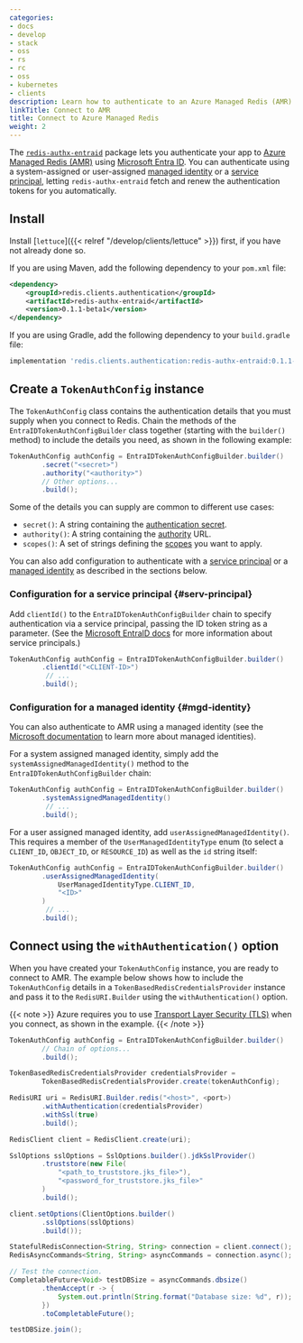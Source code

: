 ```yaml
---
categories:
- docs
- develop
- stack
- oss
- rs
- rc
- oss
- kubernetes
- clients
description: Learn how to authenticate to an Azure Managed Redis (AMR) database
linkTitle: Connect to AMR
title: Connect to Azure Managed Redis
weight: 2
---
```


The [`redis-authx-entraid`](https://github.com/redis/jvm-redis-authx-entraid) package
lets you authenticate your app to
[Azure Managed Redis (AMR)](https://azure.microsoft.com/en-us/products/managed-redis)
using [Microsoft Entra ID](https://learn.microsoft.com/en-us/entra/identity/).
You can authenticate using a system-assigned or user-assigned
[managed identity](https://learn.microsoft.com/en-us/entra/identity/managed-identities-azure-resources/overview)
or a [service principal](https://learn.microsoft.com/en-us/entra/identity-platform/app-objects-and-service-principals),
letting `redis-authx-entraid` fetch and renew the authentication tokens for you automatically.

## Install

Install [`lettuce`]({{< relref "/develop/clients/lettuce" >}}) first,
if you have not already done so.

If you are using Maven, add
the following dependency to your `pom.xml` file:

```xml
<dependency>
    <groupId>redis.clients.authentication</groupId>
    <artifactId>redis-authx-entraid</artifactId>
    <version>0.1.1-beta1</version>
</dependency>
```

If you are using Gradle, add the following dependency to your
`build.gradle` file:

```bash
implementation 'redis.clients.authentication:redis-authx-entraid:0.1.1-beta1'
```

## Create a `TokenAuthConfig` instance

The `TokenAuthConfig` class contains the authentication details that you
must supply when you connect to Redis. Chain the methods of the
`EntraIDTokenAuthConfigBuilder` class together (starting with the `builder()`
method) to include the details you need, as shown in the following example:

```java
TokenAuthConfig authConfig = EntraIDTokenAuthConfigBuilder.builder()
        .secret("<secret>")
        .authority("<authority>")
        // Other options...
        .build();
```

Some of the details you can supply are common to different use cases:

-   `secret()`: A string containing the [authentication secret](https://learn.microsoft.com/en-us/purview/sit-defn-azure-ad-client-secret).
-   `authority()`: A string containing the [authority](https://learn.microsoft.com/en-us/entra/identity-platform/msal-client-application-configuration#authority)
    URL.
-   `scopes()`: A set of strings defining the [scopes](https://learn.microsoft.com/en-us/entra/identity-platform/scopes-oidc)
    you want to apply.

You can also add configuration to authenticate with a [service principal](#serv-principal)
or a [managed identity](#mgd-identity) as described in the sections below.

### Configuration for a service principal {#serv-principal}

Add `clientId()` to the `EntraIDTokenAuthConfigBuilder` chain to specify
authentication via a service principal, passing the ID token string as
a parameter. (See the
[Microsoft EntraID docs](https://learn.microsoft.com/en-us/entra/identity-platform/app-objects-and-service-principals)
for more information about service principals.)

```java
TokenAuthConfig authConfig = EntraIDTokenAuthConfigBuilder.builder()
        .clientId("<CLIENT-ID>")
         // ...
        .build();
```

### Configuration for a managed identity {#mgd-identity}

You can also authenticate to AMR using a managed identity (see the
[Microsoft documentation](https://learn.microsoft.com/en-us/entra/identity/managed-identities-azure-resources/overview) to learn more about managed identities).

For a system assigned managed identity, simply add the `systemAssignedManagedIdentity()`
method to the `EntraIDTokenAuthConfigBuilder` chain:

```java
TokenAuthConfig authConfig = EntraIDTokenAuthConfigBuilder.builder()
        .systemAssignedManagedIdentity()
         // ...
        .build();
```

For a user assigned managed identity, add `userAssignedManagedIdentity()`. This
requires a member of the `UserManagedIdentityType` enum (to select a
`CLIENT_ID`, `OBJECT_ID`, or `RESOURCE_ID`) as well as the `id` string itself:

```java
TokenAuthConfig authConfig = EntraIDTokenAuthConfigBuilder.builder()
        .userAssignedManagedIdentity(
            UserManagedIdentityType.CLIENT_ID,
            "<ID>"
        )
         // ...
        .build();

```

## Connect using the `withAuthentication()` option

When you have created your `TokenAuthConfig` instance, you are ready to
connect to AMR.
The example below shows how to include the `TokenAuthConfig` details in a
`TokenBasedRedisCredentialsProvider` instance and pass it to the `RedisURI.Builder`
using the `withAuthentication()` option.

{{< note >}} Azure requires you to use
[Transport Layer Security (TLS)](https://en.wikipedia.org/wiki/Transport_Layer_Security)
when you connect, as shown in the example.
{{< /note >}}

```java
TokenAuthConfig authConfig = EntraIDTokenAuthConfigBuilder.builder()
        // Chain of options...
        .build();

TokenBasedRedisCredentialsProvider credentialsProvider =
        TokenBasedRedisCredentialsProvider.create(tokenAuthConfig);

RedisURI uri = RedisURI.Builder.redis("<host>", <port>)
        .withAuthentication(credentialsProvider)
        .withSsl(true)
        .build();

RedisClient client = RedisClient.create(uri);

SslOptions sslOptions = SslOptions.builder().jdkSslProvider()
        .truststore(new File(
            "<path_to_truststore.jks_file>"),
            "<password_for_truststore.jks_file>"
        )
        .build();

client.setOptions(ClientOptions.builder()
        .sslOptions(sslOptions)
        .build());

StatefulRedisConnection<String, String> connection = client.connect();
RedisAsyncCommands<String, String> asyncCommands = connection.async();

// Test the connection.
CompletableFuture<Void> testDBSize = asyncCommands.dbsize()
        .thenAccept(r -> {
            System.out.println(String.format("Database size: %d", r));
        })
        .toCompletableFuture();

testDBSize.join();
```
